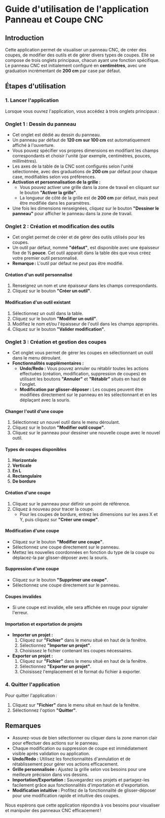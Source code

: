# Guide d'utilisation de l'application Panneau et Coupe CNC

## Introduction
Cette application permet de visualiser un panneau CNC, de créer des coupes, de modifier des outils et de gérer divers types de coupes. Elle se compose de trois onglets principaux, chacun ayant une fonction spécifique. Le panneau CNC est initialement configuré en **centimètres**, avec une graduation incrémentant de **200 cm** par case par défaut.

## Étapes d'utilisation

### 1. **Lancer l'application**
Lorsque vous ouvrez l'application, vous accédez à trois onglets principaux :

### Onglet 1 : **Dessin du panneau**
- Cet onglet est dédié au dessin du panneau.
- Un panneau par défaut de **120 cm sur 100 cm** est automatiquement affiché à l'ouverture.
- Vous pouvez spécifier vos propres dimensions en modifiant les champs correspondants et choisir l'unité (par exemple, centimètres, pouces, millimètres).
- Les axes de la table de la CNC sont configurés selon l'unité sélectionnée, avec des graduations de **200 cm** par défaut pour chaque case, modifiables selon vos préférences.
- **Activation et personnalisation de la grille :**
  - Vous pouvez activer une grille dans la zone de travail en cliquant sur le bouton **"Activer la grille"**.
  - La longueur de côté de la grille est de **200 cm** par défaut, mais peut être modifiée dans les paramètres.
- Une fois les dimensions renseignées, cliquez sur le bouton **"Dessiner le panneau"** pour afficher le panneau dans la zone de travail.

### Onglet 2 : **Création et modification des outils**
- Cet onglet permet de créer et de gérer des outils utilisés pour les coupes. 
- Un outil par défaut, nommé **"défaut"**, est disponible avec une épaisseur fixe de **½ pouce**. Cet outil apparaît dans la table dès que vous créez votre premier outil personnalisé.
- **Remarque :** L'outil par défaut ne peut pas être modifié.

#### Création d'un outil personnalisé
1. Renseignez un nom et une épaisseur dans les champs correspondants.
2. Cliquez sur le bouton **"Créer un outil"**.

#### Modification d'un outil existant
1. Sélectionnez un outil dans la table.
2. Cliquez sur le bouton **"Modifier un outil"**.
3. Modifiez le nom et/ou l'épaisseur de l'outil dans les champs appropriés.
4. Cliquez sur le bouton **"Valider modification"**.

### Onglet 3 : **Création et gestion des coupes**
- Cet onglet vous permet de gérer les coupes en sélectionnant un outil dans le menu déroulant.
- **Fonctionnalités supplémentaires :**
  - **Undo/Redo :** Vous pouvez annuler ou rétablir toutes les actions effectuées (création, modification, suppression de coupes) en utilisant les boutons **"Annuler"** et **"Rétablir"** situés en haut de l'onglet.
  - **Modification par glisser-déposer :** Les coupes peuvent être modifiées directement sur le panneau en les sélectionnant et en les déplaçant avec la souris.

#### Changer l'outil d'une coupe
1. Sélectionnez un nouvel outil dans le menu déroulant.
2. Cliquez sur le bouton **"Modifier outil coupe"**.
3. Cliquez sur le panneau pour dessiner une nouvelle coupe avec le nouvel outil.

#### Types de coupes disponibles
1. **Horizontale**
2. **Verticale**
3. **En L**
4. **Rectangulaire**
5. **De bordure**

#### Création d'une coupe
1. Cliquez sur le panneau pour définir un point de référence.
2. Cliquez à nouveau pour tracer la coupe.
   - Pour les coupes de bordure, entrez les dimensions sur les axes X et Y, puis cliquez sur **"Créer une coupe"**.

#### Modification d'une coupe
- Cliquez sur le bouton **"Modifier une coupe"**.
- Sélectionnez une coupe directement sur le panneau.
- Mettez les nouvelles coordonnées en fonction du type de la coupe ou déplacez-la par glisser-déposer avec la souris.

#### Suppression d'une coupe
- Cliquez sur le bouton **"Supprimer une coupe"**.
- Sélectionnez une coupe directement sur le panneau.

#### Coupes invalides
- Si une coupe est invalide, elle sera affichée en rouge pour signaler l'erreur.

#### Importation et exportation de projets
- **Importer un projet :**
  1. Cliquez sur **"Fichier"** dans le menu situé en haut de la fenêtre.
  2. Sélectionnez **"Importer un projet"**.
  3. Choisissez le fichier contenant les coupes nécessaires.
- **Exporter un projet :**
  1. Cliquez sur **"Fichier"** dans le menu situé en haut de la fenêtre.
  2. Sélectionnez **"Exporter un projet"**.
  3. Choisissez l'emplacement et le format du fichier à exporter.

### 4. **Quitter l'application**
Pour quitter l'application :
1. Cliquez sur **"Fichier"** dans le menu situé en haut de la fenêtre.
2. Sélectionnez l'option **"Quitter"**.

## Remarques
- Assurez-vous de bien sélectionner ou cliquer dans la zone marron clair pour effectuer des actions sur le panneau.
- Chaque modification ou suppression de coupe est immédiatement visible après validation ou application.
- **Undo/Redo :** Utilisez les fonctionnalités d'annulation et de rétablissement pour gérer vos actions efficacement.
- **Grille personnalisée :** Ajustez la grille selon vos besoins pour une meilleure précision dans vos dessins.
- **Importation/Exportation :** Sauvegardez vos projets et partagez-les facilement grâce aux fonctionnalités d'importation et d'exportation.
- **Modification intuitive :** Profitez de la fonctionnalité de glisser-déposer pour une modification rapide et intuitive des coupes.

Nous espérons que cette application répondra à vos besoins pour visualiser et manipuler des panneaux CNC efficacement !
